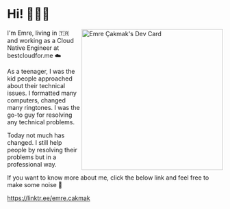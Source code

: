 <h1>Hi! 🙋🏻‍♂️</h1>

<a href="https://app.daily.dev/cakmak"><img src="https://api.daily.dev/devcards/7008d1427f75494b8c82f1498e0cd769.png?r=bzo" width="330" alt="Emre Çakmak's Dev Card" align="right"/></a>


I'm Emre, living in 🇹🇷 and working as a Cloud Native Engineer at bestcloudfor.me ☁️

As a teenager, I was the kid people approached about their technical issues. I formatted many computers, changed many ringtones. I was the go-to guy for resolving any technical problems.

Today not much has changed. I still help people by resolving their problems but in a professional way.

If you want to know more about me, click the below link and feel free to make some noise 🤟 

https://linktr.ee/emre.cakmak
